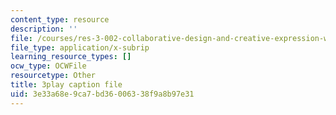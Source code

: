 ```yaml
---
content_type: resource
description: ''
file: /courses/res-3-002-collaborative-design-and-creative-expression-with-arduino-microcontrollers-january-iap-2017/3e33a68e9ca7bd36006338f9a8b97e31_0RtBiJ_FTag.srt
file_type: application/x-subrip
learning_resource_types: []
ocw_type: OCWFile
resourcetype: Other
title: 3play caption file
uid: 3e33a68e-9ca7-bd36-0063-38f9a8b97e31
---
```

